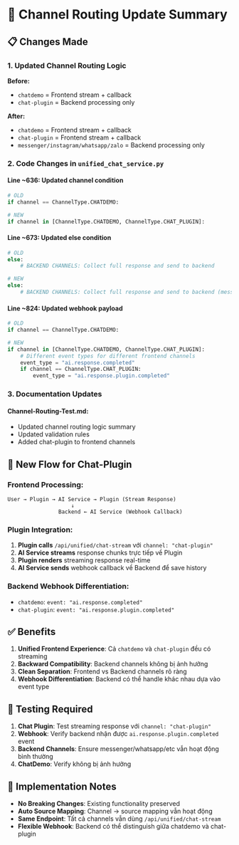 # 🔄 Channel Routing Update Summary

## 📋 **Changes Made**

### **1. Updated Channel Routing Logic**

**Before:**
- `chatdemo` = Frontend stream + callback
- `chat-plugin` = Backend processing only

**After:**
- `chatdemo` = Frontend stream + callback
- `chat-plugin` = Frontend stream + callback
- `messenger/instagram/whatsapp/zalo` = Backend processing only

### **2. Code Changes in `unified_chat_service.py`**

#### **Line ~636: Updated channel condition**
```python
# OLD
if channel == ChannelType.CHATDEMO:

# NEW
if channel in [ChannelType.CHATDEMO, ChannelType.CHAT_PLUGIN]:
```

#### **Line ~673: Updated else condition**
```python
# OLD
else:
    # BACKEND CHANNELS: Collect full response and send to backend

# NEW
else:
    # BACKEND CHANNELS: Collect full response and send to backend (messenger, instagram, whatsapp, zalo)
```

#### **Line ~824: Updated webhook payload**
```python
# OLD
if channel == ChannelType.CHATDEMO:

# NEW
if channel in [ChannelType.CHATDEMO, ChannelType.CHAT_PLUGIN]:
    # Different event types for different frontend channels
    event_type = "ai.response.completed"
    if channel == ChannelType.CHAT_PLUGIN:
        event_type = "ai.response.plugin.completed"
```

### **3. Documentation Updates**

#### **Channel-Routing-Test.md:**
- Updated channel routing logic summary
- Updated validation rules
- Added chat-plugin to frontend channels

## 🎯 **New Flow for Chat-Plugin**

### **Frontend Processing:**
```
User → Plugin → AI Service → Plugin (Stream Response)
                    ↓
                Backend ← AI Service (Webhook Callback)
```

### **Plugin Integration:**
1. **Plugin calls** `/api/unified/chat-stream` với `channel: "chat-plugin"`
2. **AI Service streams** response chunks trực tiếp về Plugin
3. **Plugin renders** streaming response real-time
4. **AI Service sends** webhook callback về Backend để save history

### **Backend Webhook Differentiation:**
- `chatdemo`: `event: "ai.response.completed"`
- `chat-plugin`: `event: "ai.response.plugin.completed"`

## ✅ **Benefits**

1. **Unified Frontend Experience**: Cả `chatdemo` và `chat-plugin` đều có streaming
2. **Backward Compatibility**: Backend channels không bị ảnh hưởng
3. **Clean Separation**: Frontend vs Backend channels rõ ràng
4. **Webhook Differentiation**: Backend có thể handle khác nhau dựa vào event type

## 🧪 **Testing Required**

1. **Chat Plugin**: Test streaming response với `channel: "chat-plugin"`
2. **Webhook**: Verify backend nhận được `ai.response.plugin.completed` event
3. **Backend Channels**: Ensure messenger/whatsapp/etc vẫn hoạt động bình thường
4. **ChatDemo**: Verify không bị ảnh hưởng

## 📝 **Implementation Notes**

- **No Breaking Changes**: Existing functionality preserved
- **Auto Source Mapping**: Channel → source mapping vẫn hoạt động
- **Same Endpoint**: Tất cả channels vẫn dùng `/api/unified/chat-stream`
- **Flexible Webhook**: Backend có thể distinguish giữa chatdemo và chat-plugin
